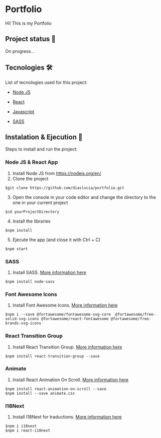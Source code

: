 # Portfolio

Hi! This is my Portfolio
 
## Project status 🚧

On progress...

## Tecnologies 🛠️

List of tecnologies used for this project:

- [Node JS](https://nodejs.org/es/)

- [React](https://es.reactjs.org/)

- [Javascript](https://www.javascript.com/)

- [SASS](https://sass-lang.com/)

## Instalation & Ejecution 🚀

Steps to install and run the project:

### Node JS & React App

1. Install Node JS from https://nodejs.org/en/
2. Clone the project
```
$git clone https://github.com/diaslucia/portfolio.git
```
3. Open the console in your code editor and change the directory to the one in your current project
```
$cd yourProjectDirectory
```
4. Install the libraries
```
$npm install
```

5. Ejecute the app (and close it with Ctrl + C)
```
$npm start
```

### SASS

1. Install SASS. [More information here](https://create-react-app.dev/docs/adding-a-sass-stylesheet/)
```
$npm install node-sass
```
### Font Awesome Icons

1. Install Font Awesome Icons. [More information here](https://fontawesome.com/icons)
```
$npm i --save @fortawesome/fontawesome-svg-core  @fortawesome/free-solid-svg-icons @fortawesome/react-fontawesome @fortawesome/free-brands-svg-icons
```

### React Transition Group

1. Install React Transition Group. [More information here](https://reactcommunity.org/react-transition-group/)
```
$npm install react-transition-group --save
```
### Animate

1. Install React Animation On Scroll. [More information here](https://www.npmjs.com/package/react-animation-on-scroll)
```
$npm install react-animation-on-scroll --save
$npm install --save animate.css
```
### I18Next

1. Install I18Next for traductions. [More information here](https://www.i18next.com/)
```
$npm i i18next
$npm i react-i18next
```



